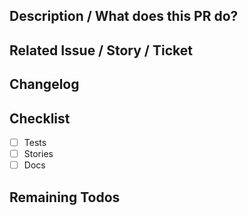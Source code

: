 <!-- Please remove any sections which are unaffected or not applicable. -->

## Description / What does this PR do?

## Related Issue / Story / Ticket

## Changelog

## Checklist

*   [ ] Tests
*   [ ] Stories
*   [ ] Docs

## Remaining Todos
